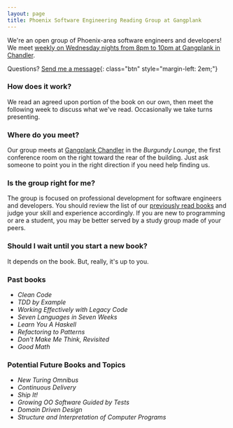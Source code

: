 ```yaml
---
layout: page
title: Phoenix Software Engineering Reading Group at Gangplank
---
```

<!-- [![The Node Beginner Book cover](http://www.smugmug.com/photos/i-zHckvnC/0/S/i-zHckvnC-S.png){: style="width: 200px; float: right; margin: 1em 0 0 1em; border: 1px solid;"}][4] -->
We're an open group of Phoenix-area software engineers and developers! We meet [weekly on Wednesday nights from 8pm to 10pm at Gangplank in Chandler](#where).

Questions? [Send me a message][1]{: class="btn" style="margin-left: 2em;"}

<!-- ### Current book

Our current topic is [Node.js][2]. We're reading [The Node Beginner Book][4]. -->

### How does it work?

We read an agreed upon portion of the book on our own, then meet the following week to discuss what we've read. Occasionally we take turns presenting. <a name="where" />

### Where do you meet?

Our group meets at [Gangplank Chandler][3] in the *Burgundy Lounge*, the first conference room on the right toward the rear of the building. Just ask someone to point you in the right direction if you need help finding us.

### Is the group right for me?

The group is focused on professional development for software engineers and developers. You should review the list of our [previously read books](#past-books) and judge your skill and experience accordingly. If you are new to programming or are a student, you may be better served by a study group made of your peers.

### Should I wait until you start a new book?

It depends on the book. But, really, it's up to you.

<!-- ### Next book: *???* -->

<a name="past-books" />

### Past books

* *Clean Code*
* *TDD by Example*
* *Working Effectively with Legacy Code*
* *Seven Languages in Seven Weeks*
* *Learn You A Haskell*
* *Refactoring to Patterns*
* *Don't Make Me Think, Revisited*
* *Good Math*

### Potential Future Books and Topics

* *New Turing Omnibus*
* *Continuous Delivery*
* *Ship It!*
* *Growing OO Software Guided by Tests*
* *Domain Driven Design*
* *Structure and Interpretation of Computer Programs*

[1]: /contact/
[2]: http://nodejs.org/
[3]: http://gangplankhq.com/chandler/
[4]: http://www.nodebeginner.org/
